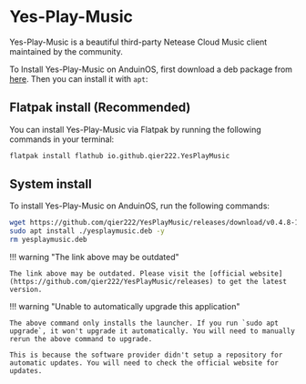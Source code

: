 # Yes-Play-Music

Yes-Play-Music is a beautiful third-party Netease Cloud Music client maintained by the community.

To Install Yes-Play-Music on AnduinOS, first download a deb package from [here](https://github.com/qier222/YesPlayMusic/releases). Then you can install it with `apt`:

## Flatpak install (Recommended)

You can install Yes-Play-Music via Flatpak by running the following commands in your terminal:

```bash
flatpak install flathub io.github.qier222.YesPlayMusic
```

## System install

To install Yes-Play-Music on AnduinOS, run the following commands:

<!-- The link needs to be updated regularly. -->

```bash
wget https://github.com/qier222/YesPlayMusic/releases/download/v0.4.8-1/yesplaymusic_0.4.8_amd64.deb -O yesplaymusic.deb
sudo apt install ./yesplaymusic.deb -y
rm yesplaymusic.deb
```

!!! warning "The link above may be outdated"

    The link above may be outdated. Please visit the [official website](https://github.com/qier222/YesPlayMusic/releases) to get the latest version.

!!! warning "Unable to automatically upgrade this application"

    The above command only installs the launcher. If you run `sudo apt upgrade`, it won't upgrade it automatically. You will need to manually rerun the above command to upgrade.

    This is because the software provider didn't setup a repository for automatic updates. You will need to check the official website for updates.
